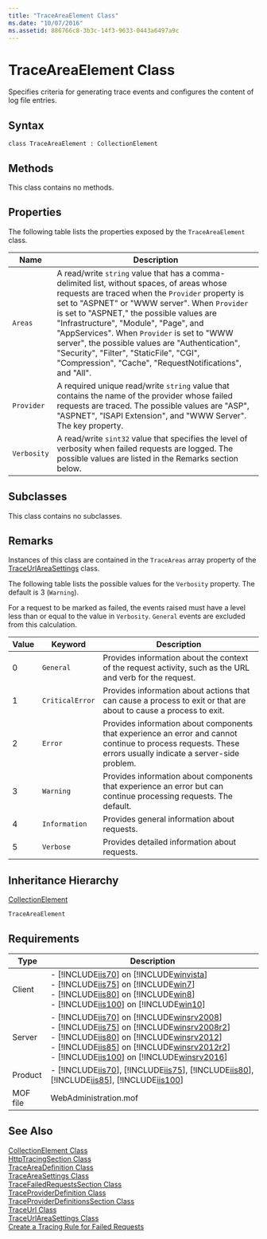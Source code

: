 ```yaml
---
title: "TraceAreaElement Class"
ms.date: "10/07/2016"
ms.assetid: 886766c8-3b3c-14f3-9633-0443a6497a9c
---
```

# TraceAreaElement Class
Specifies criteria for generating trace events and configures the content of log file entries.  
  
## Syntax  
  
```vbs  
class TraceAreaElement : CollectionElement  
```  
  
## Methods  
 This class contains no methods.  
  
## Properties  
 The following table lists the properties exposed by the `TraceAreaElement` class.  
  
|Name|Description|  
|----------|-----------------|  
|`Areas`|A read/write `string` value that has a comma-delimited list, without spaces, of areas whose requests are traced when the `Provider` property is set to "ASPNET" or "WWW server". When `Provider` is set to "ASPNET," the possible values are "Infrastructure", "Module", "Page", and "AppServices". When `Provider` is set to "WWW server", the possible values are "Authentication", "Security", "Filter", "StaticFile", "CGI", "Compression", "Cache", "RequestNotifications", and "All".|  
|`Provider`|A required unique read/write `string` value that contains the name of the provider whose failed requests are traced. The possible values are "ASP", "ASPNET", "ISAPI Extension", and "WWW Server". The key property.|  
|`Verbosity`|A read/write `sint32` value that specifies the level of verbosity when failed requests are logged. The possible values are listed in the Remarks section below.|  
  
## Subclasses  
 This class contains no subclasses.  
  
## Remarks  
 Instances of this class are contained in the `TraceAreas` array property of the [TraceUrlAreaSettings](../wmi-provider/traceurlareasettings-class.md) class.  
  
 The following table lists the possible values for the `Verbosity` property. The default is 3 (`Warning`).  
  
 For a request to be marked as failed, the events raised must have a level less than or equal to the value in `Verbosity`. `General` events are excluded from this calculation.  
  
|Value|Keyword|Description|  
|-----------|-------------|-----------------|  
|0|`General`|Provides information about the context of the request activity, such as the URL and verb for the request.|  
|1|`CriticalError`|Provides information about actions that can cause a process to exit or that are about to cause a process to exit.|  
|2|`Error`|Provides information about components that experience an error and cannot continue to process requests. These errors usually indicate a server-side problem.|  
|3|`Warning`|Provides information about components that experience an error but can continue processing requests. The default.|  
|4|`Information`|Provides general information about requests.|  
|5|`Verbose`|Provides detailed information about requests.|  
  
## Inheritance Hierarchy  
 [CollectionElement](../wmi-provider/collectionelement-class.md)  
  
 `TraceAreaElement`  
  
## Requirements  
  
|Type|Description|  
|----------|-----------------|  
|Client|-   [!INCLUDE[iis70](../wmi-provider/includes/iis70-md.md)] on [!INCLUDE[winvista](../wmi-provider/includes/winvista-md.md)]<br />-   [!INCLUDE[iis75](../wmi-provider/includes/iis75-md.md)] on [!INCLUDE[win7](../wmi-provider/includes/win7-md.md)]<br />-   [!INCLUDE[iis80](../wmi-provider/includes/iis80-md.md)] on [!INCLUDE[win8](../wmi-provider/includes/win8-md.md)]<br />-   [!INCLUDE[iis100](../wmi-provider/includes/iis100-md.md)] on [!INCLUDE[win10](../wmi-provider/includes/win10-md.md)]|  
|Server|-   [!INCLUDE[iis70](../wmi-provider/includes/iis70-md.md)] on [!INCLUDE[winsrv2008](../wmi-provider/includes/winsrv2008-md.md)]<br />-   [!INCLUDE[iis75](../wmi-provider/includes/iis75-md.md)] on [!INCLUDE[winsrv2008r2](../wmi-provider/includes/winsrv2008r2-md.md)]<br />-   [!INCLUDE[iis80](../wmi-provider/includes/iis80-md.md)] on [!INCLUDE[winsrv2012](../wmi-provider/includes/winsrv2012-md.md)]<br />-   [!INCLUDE[iis85](../wmi-provider/includes/iis85-md.md)] on [!INCLUDE[winsrv2012r2](../wmi-provider/includes/winsrv2012r2-md.md)]<br />-   [!INCLUDE[iis100](../wmi-provider/includes/iis100-md.md)] on [!INCLUDE[winsrv2016](../wmi-provider/includes/winsrv2016-md.md)]|  
|Product|-   [!INCLUDE[iis70](../wmi-provider/includes/iis70-md.md)], [!INCLUDE[iis75](../wmi-provider/includes/iis75-md.md)], [!INCLUDE[iis80](../wmi-provider/includes/iis80-md.md)], [!INCLUDE[iis85](../wmi-provider/includes/iis85-md.md)], [!INCLUDE[iis100](../wmi-provider/includes/iis100-md.md)]|  
|MOF file|WebAdministration.mof|  
  
## See Also  
 [CollectionElement Class](../wmi-provider/collectionelement-class.md)   
 [HttpTracingSection Class](../wmi-provider/httptracingsection-class.md)   
 [TraceAreaDefinition Class](../wmi-provider/traceareadefinition-class.md)   
 [TraceAreaSettings Class](../wmi-provider/traceareasettings-class.md)   
 [TraceFailedRequestsSection Class](../wmi-provider/tracefailedrequestssection-class.md)   
 [TraceProviderDefinition Class](../wmi-provider/traceproviderdefinition-class.md)   
 [TraceProviderDefinitionsSection Class](../wmi-provider/traceproviderdefinitionssection-class.md)   
 [TraceUrl Class](../wmi-provider/traceurl-class.md)   
 [TraceUrlAreaSettings Class](../wmi-provider/traceurlareasettings-class.md)   
 [Create a Tracing Rule for Failed Requests](https://go.microsoft.com/fwlink/?LinkId=64723)
